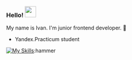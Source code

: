 ### Hello! <img src="https://raw.githubusercontent.com/MartinHeinz/MartinHeinz/master/wave.gif" width="30px">

My name is Ivan. I'm junior frontend developer. 👋

 -  Yandex.Practicum student
 

[![My Skills](https://skillicons.dev/icons?i=js,html,css,react,redux,ts)](https://skillicons.dev):hammer

<!--
**isvakulenko/isvakulenko** is a ✨ _special_ ✨ repository because its `README.md` (this file) appears on your GitHub profile.

Here are some ideas to get you started:

- 🔭 I’m currently working on ...
- 🌱 I’m currently learning ...
- 👯 I’m looking to collaborate on ...
- 🤔 I’m looking for help with ...
- 💬 Ask me about ...
- 📫 How to reach me: ...
- 😄 Pronouns: ...
- ⚡ Fun fact: ...
-->
